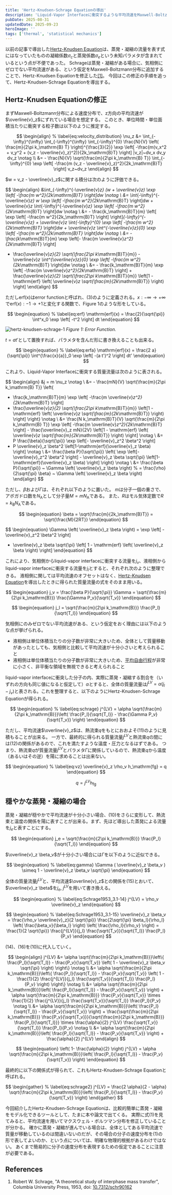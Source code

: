 ```yaml
---
title: 'Hertz-Knudsen-Schrage Equationの導出'
description: 'Liquid-Vapor Interfaceに衝突するような平均流速をMaxwell-Boltzmann分布に追加することで、Hertz-Knudsen Equationを修正することが可能です。今回は、この仮定をもとに得られる、Hertz-Knudsen-Schrage Equationを導出します。'
pubDate: 2025-08-31
updatedDate: 2025-09-23
heroImage: ''
tags: ['thermal', 'statistical mechanics']
---
```


以前の記事で導出した[Hertz-Knudsen Equation](https://thermocraft.space/ja/articles/hertz-knudsen/)は、蒸発・凝縮の流量を表す式にはなっていたものの凝縮係数$\sigma_c$と蒸発係数$\sigma_e$という未知パラメタが含まれているという点が不便であった。
Schrageは蒸発・凝縮がある場合に、気相側にゼロでない平均流速がある、という仮定をMaxwell-Boltzmann分布に追加することで、Hertz-Knudsen Equationを修正した[[1]](#references)。
今回はこの修正の手順を追って、Hertz-Knudsen-Schrage Equationを導出する。

## Hertz-Knudsen Equationの修正

まずMaxwell-Boltzmann分布による速度分布で、z方向の平均流速が$\overline{v}_z$にずれている場合を想定する。
このとき、単位時間・単位面積当たりに衝突する粒子数は以下のように推定する。

$$
\begin{align}
% \label{eq:velocity_distribution}
\nu_z &= \int_{-\infty}^{\infty} \int_{-\infty}^{\infty} \int_{-\infty}^{0}
\frac{N}{V} \left( \frac{m}{2\pi k_\mathrm{B} T} \right)^{\frac{3}{2}}
\exp \left[ -\frac{m(v_x^2 + v_y^2 + (v_z - \overline{v}_z)^2)}{2k_\mathrm{B}T} \right]
|v_z|~dv_x dv_y dv_z \notag \\
&= - \frac{N}{V} \sqrt{\frac{m}{2\pi k_\mathrm{B} T}} \int_{-\infty}^{0}
\exp \left[ -\frac{m (v_z - \overline{v}_z)^2}{2k_\mathrm{B}T} \right] v_z~dv_z
\end{align}
$$

$w = v_z - \overline{v}_z$に関する積分は次のように評価できる。

$$
\begin{align}
&\int_{-\infty}^{-\overline{v}_z} (w + \overline{v}_z)
\exp \left[ -\frac{m w^2}{2k_\mathrm{B}T} \right]dw \notag \\
&= \int_{-\infty}^{-\overline{v}_z} w
\exp \left[ -\frac{m w^2}{2k_\mathrm{B}T} \right]dw + \overline{v}_z \int_{-\infty}^{-\overline{v}_z}
\exp \left[ -\frac{m w^2}{2k_\mathrm{B}T} \right]dw \notag \\
&= - \frac{k_\mathrm{B}T}{m}
\left[ \exp \left[ -\frac{m w^2}{2k_\mathrm{B}T} \right] \right]_{-\infty}^{-\overline{v}_z} + \overline{v}_z \int_{-\infty}^{0}
\exp \left[ -\frac{m w^2}{2k_\mathrm{B}T} \right]dw + \overline{v}_z \int^{-\overline{v}_z}_{0} \exp \left[ -\frac{m w^2}{2k_\mathrm{B}T} \right]dw \notag \\
&= - \frac{k_\mathrm{B}T}{m} \exp \left[- \frac{m \overline{v}_z^2}{2k_\mathrm{B}T} \right]
+ \frac{\overline{v}_z}{2} \sqrt{\frac{2\pi k_\mathrm{B}T}{m}} - \overline{v}_z \int^{\overline{v}_z}_{0} \exp \left[ -\frac{m w^2}{2k_\mathrm{B}T} \right]dw \notag \\
&= - \frac{k_\mathrm{B}T}{m} \exp \left[ -\frac{m \overline{v}_z^2}{2k_\mathrm{B}T} \right] + \frac{\overline{v}_z}{2} \sqrt{\frac{2\pi k_\mathrm{B}T}{m}}
\left[1 - \mathrm{erf} \left( \overline{v}_z \sqrt{\frac{m}{2k_\mathrm{B}T}} \right) \right]
\end{align}
$$

ただしerf(x)はerror functionと呼ばれ、(3)のように定義される。$x: -\infty \to +\infty$で$\mathrm{erf}(x): -1 \to +1$と変化する関数で、Figure 1のような形をしている。

$$
\begin{equation}
% \label{eq:erf}
\mathrm{erf}(x) = \frac{2}{\sqrt{\pi}} \int^x_0 \exp \left[ -t^2 \right] dt
\end{equation}
$$

![hertz-knudsen-schrage-1](../figures/hertz-knudsen-schrage-1.svg)
_Figure 1: Error Function._

$t = a t'$として置換すれば、パラメタを含んだ形に書き換えることも出来る。

$$
\begin{equation}
% \label{eq:erfa}
\mathrm{erf}(x) = \frac{2 a}{\sqrt{\pi}} \int^{\frac{x}{a}}_0 \exp \left[ -(a t')^2 \right] dt'
\end{equation}
$$

これより、Liquid-Vapor Interfaceに衝突する質量流量は次のように表される。

$$
\begin{align}
&j = m \nu_z \notag \\
&= - \frac{mN}{V} \sqrt{\frac{m}{2\pi k_\mathrm{B} T}} \left\{
- \frac{k_\mathrm{B}T}{m} \exp \left[ -\frac{m \overline{v}_z^2}{2k_\mathrm{B}T} \right]
- \frac{\overline{v}_z}{2} \sqrt{\frac{2\pi k_\mathrm{B}T}{m}}
\left[1 - \mathrm{erf} \left( \overline{v}_z \sqrt{\frac{m}{2k_\mathrm{B}T}} \right) \right] \right\} \notag \\
&= \frac{N k_\mathrm{B}T}{V}
\sqrt{\frac{m}{2\pi k_\mathrm{B} T}} \exp \left[ -\frac{m \overline{v}_z^2}{2k_\mathrm{B}T} \right] - \frac{\overline{v}_z mN}{2V}
\left[1 - \mathrm{erf} \left( \overline{v}_z \sqrt{\frac{m}{2k_\mathrm{B}T}} \right) \right] \notag \\
&= P \frac{\beta}{\sqrt{\pi}} \exp \left[- \overline{v}_z^2 \beta^2 \right]
- P \overline{v}_z \beta^2 \left[1-\mathrm{erf}(\overline{v}_z \beta) \right] \notag \\
&= \frac{\beta P}{\sqrt{\pi}} \left\{ \exp \left[- \overline{v}_z^2 \beta^2 \right] - \overline{v}_z \beta \sqrt{\pi} \left[1-\mathrm{erf}(\overline{v}_z \beta) \right] \right\} \notag \\
&= \frac{\beta P}{\sqrt{\pi}} ~ \Gamma \left( \overline{v}_z \beta \right)
% = \frac{\rho}{2\sqrt{\pi} \beta} ~ \Gamma \left( \overline{v}_z \beta \right)
\end{align}
$$

ただし、$\beta$および$\Gamma$は、それぞれ以下のように置いた。
$m$は分子一個の重さで、アボガドロ数を$N_\mathrm{A}$として分子量$M = m N_\mathrm{A}$である。
また、$R$はモル気体定数で$R = k_\mathrm{B} N_\mathrm{A}$である。

$$
\begin{equation}
\beta = \sqrt{\frac{m}{2k_\mathrm{B}T}} = \sqrt{\frac{M}{2RT}}
\end{equation}
$$

$$
\begin{equation}
\Gamma \left( \overline{v}_z \beta \right) = \exp \left[ - \overline{v}_z^2 \beta^2 \right]
- \overline{v}_z \beta \sqrt{\pi} \left[ 1 - \mathrm{erf} \left( \overline{v}_z \beta \right) \right]
\end{equation}
$$

これにより、気相側からliquid-vapor interfaceに衝突する流量を$j_v$、液相側からliquid-vapor interfaceに衝突する流量を$j_l$とすると、それぞれ次のように整理できる。
液相側に関しては平均流速のオフセットはなく、[Hertz-Knudsen Equation](https://thermocraft.space/ja/articles/hertz-knudsen/)を導出したときに得られた質量流量の式をそのまま用いる。

$$
\begin{equation}
j_v = \frac{\beta P}{\sqrt{\pi}} \Gamma = \sqrt{\frac{m}{2\pi k_\mathrm{B}}} \frac{\Gamma P_v}{\sqrt{T_v}}
\end{equation}
$$

$$
\begin{equation}
j_l = \sqrt{\frac{m}{2\pi k_\mathrm{B}}} \frac{P_l}{\sqrt{T_l}}
\end{equation}
$$

気相側にのみゼロでない平均流速がある、という仮定をおく理由には以下のような点が挙げられる。

- 液相側は単位体積当たりの分子数が非常に大きいため、全体として質量移動があったとしても、気相側と比較して平均流速が十分小さいと考えられること
- 液相側は単位体積当たりの分子数が非常に大きいため、[平均自由行程](https://thermocraft.space/ja/articles/knudsen-number/)が非常に小さく、非平衡な領域を無視できると考えられること

liquid-vapor interfaceに衝突した分子の内、実際に蒸発・凝縮する割合を（いずれの方向も同じ値になると仮定して）$\alpha$とすると、全体の質量流量は$j^{LV} = \alpha (j_l - j_v)$と表される。これを整理すると、以下のようにHertz-Knudsen-Schrage Equationが得られる。

$$
\begin{equation}
% \label{eq:schrage}
j^{LV} = \alpha \sqrt{\frac{m}{2\pi k_\mathrm{B}}}\left( \frac{P_l}{\sqrt{T_l}} - \frac{\Gamma P_v}{\sqrt{T_v}} \right)
\end{equation}
$$

ただし、平均流速$\overline{v}_z$は、熱流束$q$をもとにおおよそ(11)のように見積もることが出来る。
一方で、最終的に得られる質量流量$j^{LV}$と熱流束$q$の間には(12)の関係があるので、これを満たすような温度・圧力となるはずである。
つまり、熱流束$q$が質量流量$j^{LV}$とパラメタ$\Gamma$に関係しているので、熱流束$q$から温度（あるいはその逆）を陽に求めることは出来ない。

$$
\begin{equation}
% \label{eq:vz}
\overline{v}_z \rho_v h_\mathrm{fg} = q
\end{equation}
$$

$$
\begin{equation}
% \label{eq:qhfg}
q = j^{LV} h_\mathrm{fg}
\end{equation}
$$

## 穏やかな蒸発・凝縮の場合

蒸発・凝縮が穏やかで平均流速が十分小さい場合、(10)をさらに変形して、熱流束と温度の関係を陽に表すことが出来る。まず、先ほど導出した蒸発による流量を$j_e$と表すことにする。

$$
\begin{equation}
j_e = \sqrt{\frac{m}{2\pi k_\mathrm{B}}} \frac{P_l}{\sqrt{T_l}}
\end{equation}
$$

$\overline{v}_z \beta_v$が十分小さい場合には$\Gamma$を以下のように近似できる。

$$
\begin{equation}
% \label{eq:gamma}
\Gamma ( \overline{v}_z \beta_v ) \simeq 1 - \overline{v}_z \beta_v \sqrt{\pi}
\end{equation}
$$

全体の質量流量$j^{LV}$と、平均流速$\overline{v}_z$との関係を(15)とおいて、$\overline{v}_z \beta$を$j_e,~ j^{LV}$を用いて書き換える。

$$
\begin{equation}
% \label{eq:Schrage1953_3.1-14}
j^{LV} = \rho_v \overline{v}_z
\end{equation}
$$

$$
\begin{equation}
% \label{eq:Schrage1953_3.1-15}
\overline{v}_z \beta_v
= \frac{\rho_v \overline{v}_z}{2 \sqrt{\pi}} \frac{2\sqrt{\pi} \beta_l}{\rho_l} \left( \frac{\beta_v}{\beta_l} \right) \left( \frac{\rho_l}{\rho_v} \right)
= \frac{1}{2 \sqrt{\pi}} \frac{j^{LV}}{j_l} \frac{\sqrt{T_v}}{\sqrt{T_l}} \frac{P_l}{P_v}
\end{equation}
$$

(14)、(16)を(10)に代入していく。

$$
\begin{align}
j^{LV} &= \alpha \sqrt{\frac{m}{2\pi k_\mathrm{B}}}\left\{ \frac{P_l}{\sqrt{T_l}} - \frac{P_v}{\sqrt{T_v}} \left( 1 - \overline{v}_z \beta_v \sqrt{\pi} \right) \right\} \notag \\
&= \alpha \sqrt{\frac{m}{2\pi k_\mathrm{B}}}\left\{ \frac{P_l}{\sqrt{T_l}} - \frac{P_v}{\sqrt{T_v}} \left( 1 - \frac{1}{2} \frac{j^{LV}}{j_l} \frac{\sqrt{T_v}}{\sqrt{T_l}} \frac{P_l}{P_v} \right) \right\} \notag \\
&= \alpha \sqrt{\frac{m}{2\pi k_\mathrm{B}}}\left( \frac{P_l}{\sqrt{T_l}} - \frac{P_v}{\sqrt{T_v}} \right) + \alpha \sqrt{\frac{m}{2\pi k_\mathrm{B}}} \frac{P_v}{\sqrt{T_v}} \times \frac{1}{2} \frac{j^{LV}}{j_l} \frac{\sqrt{T_v}}{\sqrt{T_l}} \frac{P_l}{P_v} \notag \\
&= \alpha \sqrt{\frac{m}{2\pi k_\mathrm{B}}}\left( \frac{P_l}{\sqrt{T_l}} - \frac{P_v}{\sqrt{T_v}} \right) + \frac{\sqrt{\frac{m}{2\pi k_\mathrm{B}}} \frac{P_v}{\sqrt{T_v}}}{\sqrt{\frac{m}{2\pi k_\mathrm{B}}} \frac{P_l}{\sqrt{T_l}}} \times \frac{\alpha}{2} j^{LV} \frac{\sqrt{T_v}}{\sqrt{T_l}} \frac{P_l}{P_v} \notag \\
&= \alpha \sqrt{\frac{m}{2\pi k_\mathrm{B}}}\left( \frac{P_l}{\sqrt{T_l}} - \frac{P_v}{\sqrt{T_v}} \right) + \frac{\alpha}{2} j^{LV}
\end{align}
$$

$$
\begin{equation}
\left( 1- \frac{\alpha}{2} \right) j^{LV} = \alpha \sqrt{\frac{m}{2\pi k_\mathrm{B}}}\left( \frac{P_l}{\sqrt{T_l}} - \frac{P_v}{\sqrt{T_v}} \right)
\end{equation}
$$

最終的に以下の関係式が得られて、これもHertz-Knudsen-Schrage Equationと呼ばれる。

$$
\begin{gather}
% \label{eq:schrage2}
j^{LV} = \frac{2 \alpha}{2 - \alpha} \sqrt{\frac{m}{2\pi k_\mathrm{B}}}\left( \frac{P_l}{\sqrt{T_l}} - \frac{P_v}{\sqrt{T_v}} \right)
\end{gather}
$$

今回紹介したHertz-Knudsen-Schrage Equationは、比較的簡単に蒸発・凝縮をモデル化できるツールとして、たまに本や論文で出てくる。
実際に式(1)を見てみると、平均流速を用いてマクスウェル・ボルツマン分布を修正していることが分かる。
確かに蒸発・凝縮が進んでいる場合は、全体としてある平均流速で質量が移動しているのは間違いないのだが、その場合の分子の速度分布を(1)の形で表してよいのか、という点については、明確な物理的根拠があるわけではない。
あくまで簡易的に分子の速度分布を表現するための仮定であることに注意が必要である。

## References

1. Robert W. Schrage, "A theoretical study of interphase mass transfer", Columbia University Press, 1953, doi: [10.7312/schr90162](https://doi.org/10.7312/schr90162)
